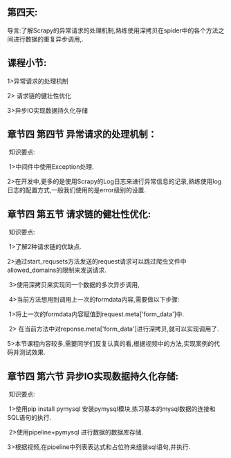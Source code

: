 ## **第四天:** 

导言:了解Scrapy的异常请求的处理机制,熟练使用深拷贝在spider中的各个方法之间进行数据的重复异步调用,.

## **课程小节:**  

1>异常请求的处理机制

2> 请求链的健壮性优化

3>异步IO实现数据持久化存储

## **章节四 第四节** 异常请求的处理机制：

​    知识要点:

​        1>中间件中使用Exception处理.

​        2>在开发中,更多的是使用Scrapy的Log日志来进行异常信息的记录,熟练使用log日志的配置方式,一般我们使用的是error级别的设置.

## **章节四 第五节** **请求链的健壮性优化:**

​    知识要点:

​        1>了解2种请求链的优缺点.

​        2>通过start_requsets方法发送的request请求可以跳过爬虫文件中allowed_domains的限制来发送请求.

​        3>使用深拷贝来实现同一个数据的多次异步调用,

​        4>当前方法想用到调用上一次的formdata内容,需要做以下步骤:

​            1>将上一次的formdata内容赋值到request.meta['form_data']中.

​            2> 在当前方法中对reponse.meta['form_data']进行深拷贝,就可以实现调用了.

​        5>本节课程内容较多,需要同学们反复认真的看,根据视频中的方法,实现案例的代码并测试效果.

## **章节四 第六节** **异步IO实现数据持久化存储:**	

​    知识要点:

​        1>使用pip install pymysql 安装pymysql模块,练习基本的mysql数据的连接和SQL语句的执行.

​        2>使用pipeline+pymysql 进行数据的数据库存储.

​        3>根据视频,在pipeline中列表表达式和占位符来组装sql语句,并执行.